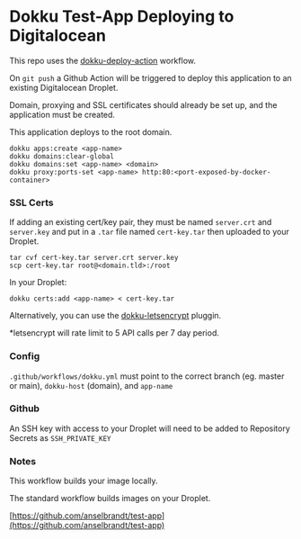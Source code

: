 # Dokku Test-App Deploying to Digitalocean

This repo uses the [dokku-deploy-action](https://github.com/marketplace/actions/dokku-deploy-action) workflow.

On `git push` a Github Action will be triggered to deploy this application to an existing Digitalocean Droplet.

Domain, proxying and SSL certificates should already be set up, and the application must be created.

This application deploys to the root domain.

```
dokku apps:create <app-name>
dokku domains:clear-global
dokku domains:set <app-name> <domain>
dokku proxy:ports-set <app-name> http:80:<port-exposed-by-docker-container>
```

### SSL Certs

If adding an existing cert/key pair, they must be named `server.crt` and `server.key` and put in a `.tar` file named `cert-key.tar` then uploaded to your Droplet.

```
tar cvf cert-key.tar server.crt server.key
scp cert-key.tar root@<domain.tld>:/root
```

In your Droplet:

```
dokku certs:add <app-name> < cert-key.tar
```

Alternatively, you can use the [dokku-letsencrypt](https://github.com/dokku/dokku-letsencrypt) pluggin.

\*letsencrypt will rate limit to 5 API calls per 7 day period.

### Config

`.github/workflows/dokku.yml` must point to the correct branch (eg. master or main), `dokku-host` (domain), and `app-name`

### Github

An SSH key with access to your Droplet will need to be added to Repository Secrets as `SSH_PRIVATE_KEY`

### Notes

This workflow builds your image locally.

The standard workflow builds images on your Droplet.

[https://github.com/anselbrandt/test-app](https://github.com/anselbrandt/test-app)
